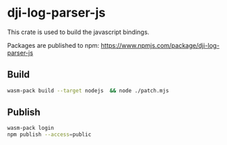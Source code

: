 # dji-log-parser-js

This crate is used to build the javascript bindings.

Packages are published to npm: https://www.npmjs.com/package/dji-log-parser-js

## Build

```bash
wasm-pack build --target nodejs  && node ./patch.mjs
```

## Publish

```bash
wasm-pack login
npm publish --access=public
```
